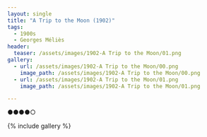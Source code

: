 ```yaml
---
layout: single
title: "A Trip to the Moon (1902)"
tags:
  - 1900s 
  - Georges Méliès
header:
  teaser: /assets/images/1902-A Trip to the Moon/01.png
gallery:
  - url: /assets/images/1902-A Trip to the Moon/00.png
    image_path: /assets/images/1902-A Trip to the Moon/00.png  
  - url: /assets/images/1902-A Trip to the Moon/01.png
    image_path: /assets/images/1902-A Trip to the Moon/01.png

---
```

●●●●○

{% include gallery %}
